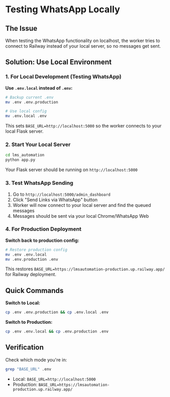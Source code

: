 # Testing WhatsApp Locally

## The Issue
When testing the WhatsApp functionality on localhost, the worker tries to connect to Railway instead of your local server, so no messages get sent.

## Solution: Use Local Environment

### 1. For Local Development (Testing WhatsApp)

**Use `.env.local` instead of `.env`:**

```bash
# Backup current .env
mv .env .env.production

# Use local config
mv .env.local .env
```

This sets `BASE_URL=http://localhost:5000` so the worker connects to your local Flask server.

### 2. Start Your Local Server

```bash
cd lms_automation
python app.py
```

Your Flask server should be running on `http://localhost:5000`

### 3. Test WhatsApp Sending

1. Go to `http://localhost:5000/admin_dashboard`
2. Click "Send Links via WhatsApp" button
3. Worker will now connect to your local server and find the queued messages
4. Messages should be sent via your local Chrome/WhatsApp Web

### 4. For Production Deployment

**Switch back to production config:**

```bash
# Restore production config
mv .env .env.local
mv .env.production .env
```

This restores `BASE_URL=https://lmsautomation-production.up.railway.app/` for Railway deployment.

## Quick Commands

**Switch to Local:**
```bash
cp .env .env.production && cp .env.local .env
```

**Switch to Production:**
```bash
cp .env .env.local && cp .env.production .env
```

## Verification

Check which mode you're in:
```bash
grep "BASE_URL" .env
```

- Local: `BASE_URL=http://localhost:5000`
- Production: `BASE_URL=https://lmsautomation-production.up.railway.app/`